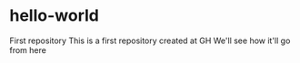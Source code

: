 # hello-world
First repository
This is a first repository created at GH
We'll see how it'll go from here

